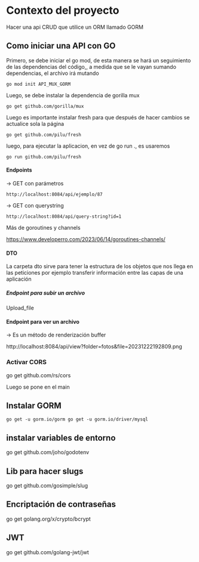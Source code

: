 # Contexto del proyecto

Hacer una api CRUD que utilice un ORM llamado GORM

## Como iniciar una API con GO


Primero, se debe iniciar el go mod, de esta manera se hará un seguimiento de las dependencias del código,, a medida que se le vayan sumando dependencias, el archivo irá mutando

```
go mod init API_MUX_GORM
```


Luego, se debe instalar la dependencia de gorilla mux

```
go get github.com/gorilla/mux
```

Luego es importante instalar fresh para que después de hacer cambios se actualice sola la página

```
go get github.com/pilu/fresh
```


luego, para ejecutar la aplicacion, en vez de go run ., es usaremos 

```
go run github.com/pilu/fresh
```

#### Endpoints

-> GET con parámetros
```
http://localhost:8084/api/ejemplo/87
```

-> GET con querystring
```
http://localhost:8084/api/query-string?id=1
```


Más de goroutines y channels 

https://www.developerro.com/2023/06/14/goroutines-channels/



#### DTO

La carpeta dto sirve para tener la estructura de los objetos que nos llega en las peticiones por ejemplo
transferir información entre las capas de una aplicación 


##### Endpoint para subir un archivo

Upload_file



#### Endpoint para ver un archivo
 -> Es un método de renderización buffer

http://localhost:8084/api/view?folder=fotos&file=20231222192809.png


### Activar CORS

go get github.com/rs/cors

Luego se pone en el main


## Instalar GORM

``
go get -u gorm.io/gorm
go get -u gorm.io/driver/mysql
``

## instalar variables de entorno

go get github.com/joho/godotenv


## Lib para hacer slugs

go get github.com/gosimple/slug



## Encriptación de contraseñas

go get golang.org/x/crypto/bcrypt


## JWT 
go get github.com/golang-jwt/jwt